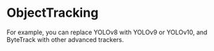# ObjectTracking
For example, you can replace YOLOv8 with YOLOv9 or YOLOv10, and ByteTrack with other advanced trackers.   
